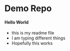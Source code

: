 # Demo Repo

#### Hello World
- this is my readme file
- I am typing different things
- Hopefully this works

